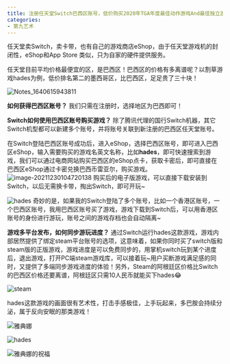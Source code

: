 ```yaml
---
title: 注册任天堂Switch巴西区账号，低价购买2020年TGA年度最佳动作游戏And最佳独立游戏哈迪斯Hades经验分享
categories:
- 第九艺术
---
```





任天堂卖Switch，卖卡带，也有自己的游戏商店eShop，由于任天堂游戏机的封闭性，eShop和App Store 类似，只为自家的硬件提供服务。

任天堂目前平均价格最便宜的区，是巴西区！巴西区的价格有多离谱呢？以割草游戏hades为例，低价排名第二的墨西哥区，比巴西区，足足贵了三十块！

![Notes_1640615943811](https://cdn.fangyuanxiaozhan.com/assets/1640832340065b5pZBiBy.jpeg)

**如何获得巴西区账号？**
我们只需在注册时，选择地区为巴西即可！

**Switch如何使用巴西区账号购买游戏？**
除了腾讯代理的国行Switch机器，其它Switch机型都可以新建多个账号，并将账号关联到新注册的巴西区任天堂账号。

在Switch登陆巴西区账号成功后，进入eShop，选择巴西区账号，即可进入巴西区eShop，输入需要购买的游戏名英文名称，比如**hades**，即可快速搜索到游戏，我们可以通过电商网站购买巴西区的eShop点卡，获取卡密后，即可直接在巴西区eShop通过卡密兑换巴西币雷亚尔，购买游戏。
![image-20211230104720138](https://cdn.fangyuanxiaozhan.com/assets/1640832445266D40zXGHn.png)
购买后的电子版游戏，可以直接下载安装到Switch，以后无需换卡带，掏出Switch，即可开玩~

![hades](https://cdn.fangyuanxiaozhan.com/assets/164083399159837T6AS1D.jpeg)
奇妙的是，如果我的Switch登陆了多个账号，比如一个香港区账号，一个巴西区账号，我用巴西区账号买了游戏，游戏下载到Switch后，可以用香港区账号的身份进行游玩，账号之间的游戏存档也会自动隔离~

**游戏多平台发布，如何同步游玩进度？**
通过Switch运行hades这款游戏，游戏内部居然提供了绑定steam平台账号的选项，这意味着，如果你同时买了switch版和steam版的正版游戏，游戏进度是可以免费同步的，用掌机switch玩到某个进度后，退出游戏，打开PC端steam游戏库，可以接着玩~用户买断游戏满足感的同时，又提供了多端同步游戏进度的体验！另外，Steam的阿根廷区价格比Switch的巴西区价格还要离谱，阿根廷区只需10人民币就能买下hades😂

![steam](https://cdn.fangyuanxiaozhan.com/assets/16408340372040X6bEx44.jpeg)

hades这款游戏的画面很有艺术性，打击手感极佳，上手玩起来，多巴胺会持续分泌，属于反向安眠的那类游戏！

![雅典娜](https://cdn.fangyuanxiaozhan.com/assets/1640834074261WQEaPE2c.jpeg)



![hades](https://cdn.fangyuanxiaozhan.com/assets/1640834103291n1YT38Hm.jpeg)



![雅典娜的祝福](https://cdn.fangyuanxiaozhan.com/assets/1640834135512m4JrFt5k.jpeg)

